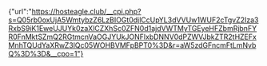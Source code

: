 {"url":"https://hosteagle.club/__cpi.php?s=Q05rb0oxUjA5WmtybzZ6LzBIOGt0djlCcUpYL3dVVUw1WUF2cTgvZ2Iza3RxbS9iK1EweUJUYk0zaXlCZXhSc0ZFN0d1ajdVWTMyTGEyeHFZbmRjbnFYR0FnMktSZmQ2RGtmcnVaOGJYUkJONFlxbDNNV0dPZWVJbkZTR2tHZEFxMnhTQUdYaXRwZ3lQc05WOHBVMFpBPT0%3D&r=aW5zdGFncmFtLmNvbQ%3D%3D&__cpo=1"}

